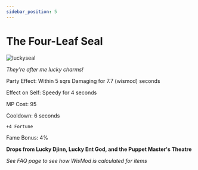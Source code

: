 ```yaml
---
sidebar_position: 5
---
```


# The Four-Leaf Seal

![luckyseal](http://i.imgur.com/psytNUF.png)

<i>They're after me lucky charms!</i>

Party Effect: Within 5 sqrs Damaging for 7.7 (wismod) seconds

Effect on Self: Speedy for 4 seconds

MP Cost: 95

Cooldown: 6 seconds

    +4 Fortune

Fame Bonus: 4%

**Drops from Lucky Djinn, Lucky Ent God, and the Puppet Master's Theatre**

*See FAQ page to see how WisMod is calculated for items*

